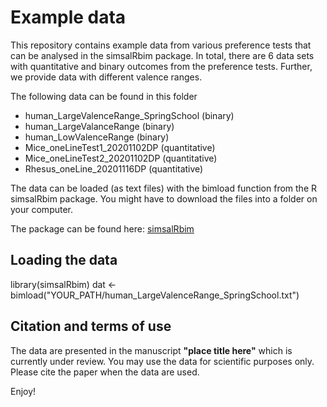 # Example data
This repository contains example data from various preference tests that can be analysed in the simsalRbim package. 
In total, there are 6 data sets with quantitative and binary outcomes from the preference tests.
Further, we provide data with different valence ranges. 

The following data can be found in this folder
  * human_LargeValenceRange_SpringSchool (binary)
  * human_LargeValanceRange (binary)
  * human_LowValenceRange (binary)
  * Mice_oneLineTest1_20201102DP (quantitative)
  * Mice_oneLineTest2_20201102DP (quantitative)
  * Rhesus_oneLine_20201116DP (quantitative)

The data can be loaded (as text files) with the bimload function from the R simsalRbim package. 
You might have to download the files into a folder on your computer.

The package can be found here: [simsalRbim](https://talbotsr.com/simsalRbim/)

## Loading the data
library(simsalRbim)
dat <- bimload("YOUR_PATH/human_LargeValenceRange_SpringSchool.txt")

## Citation and terms of use
The data are presented in the manuscript **"place title here"** which is currently under review.
You may use the data for scientific purposes only. 
Please cite the paper when the data are used.

Enjoy!
